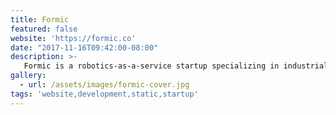 ```yaml
---
title: Formic
featured: false
website: 'https://formic.co'
date: "2017-11-16T09:42:00-08:00"
description: >-
   Formic is a robotics-as-a-service startup specializing in industrial automation. This project involved the development of a new website based on brand design by Elephant. This website uses Jekyll as a static site generator and DatoCMS for content management.  
gallery:
  - url: /assets/images/formic-cover.jpg
tags: 'website,development,static,startup'
---
```


